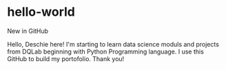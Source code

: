 # hello-world
New in GitHub

Hello, Deschie here! I'm starting to learn data science moduls and projects from DQLab beginning with Python Programming language.
I use this GitHub to build my portofolio.
Thank you!
